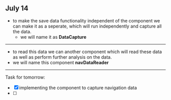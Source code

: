 ## July 14

- to make the save data functionality independent of the component we can make it as a seperate, which will run independently and capture all the data.
  - we will name it as **DataCapture**

---
-  to read this data we can another component which will read these data as well as perform further analysis on the data.
  - we will name this component **navDataReader**
***



Task for tomorrow:
- [X] implementing the component to capture navigation data
- [ ]
